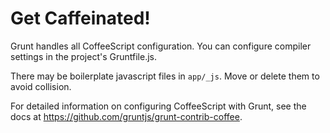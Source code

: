 # Get Caffeinated!

Grunt handles all CoffeeScript configuration. You can configure compiler 
settings in the project's Gruntfile.js.

There may be boilerplate javascript files in `app/_js`. Move or delete 
them to avoid collision.

For detailed information on configuring CoffeeScript with Grunt, see the docs 
at https://github.com/gruntjs/grunt-contrib-coffee.

